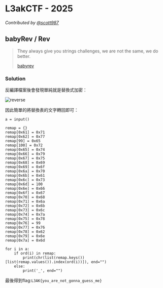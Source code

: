 # L3akCTF - 2025
###### Contributed by [@scott987](https://github.com/scott987)

## babyRev / Rev

>They always give you strings challenges, we are not the same, we do better.
>
> [babyrev](https://github.com/isip-hs-whoami/CTF-writeup/blob/main/L3akCTF%202025/babyRev/babyrev)

### Solution
反編譯檔案後會發現單純就是替換式加密：

![reverse](https://github.com/isip-hs-whoami/CTF-writeup/blob/main/L3akCTF%202025/babyRev/reverse.png?raw=true)

因此簡單的將替換表的文字轉回即可：
```python=
a = input()

remap = {}
remap[0x61] = 0x71
remap[0x62] = 0x77
remap[99] = 0x65
remap[100] = 0x72
remap[0x65] = 0x74
remap[0x66] = 0x79
remap[0x67] = 0x75
remap[0x68] = 0x69
remap[0x69] = 0x6f
remap[0x6a] = 0x70
remap[0x6b] = 0x61
remap[0x6c] = 0x73
remap[0x6d] = 100
remap[0x6e] = 0x66
remap[0x6f] = 0x67
remap[0x70] = 0x68
remap[0x71] = 0x6a
remap[0x72] = 0x6b
remap[0x73] = 0x6c
remap[0x74] = 0x7a
remap[0x75] = 0x78
remap[0x76] = 99
remap[0x77] = 0x76
remap[0x78] = 0x62
remap[0x79] = 0x6e
remap[0x7a] = 0x6d

for i in a:
    if ord(i) in remap:
        print(chr(list(remap.keys())[list(remap.values()).index(ord(i))]), end="")
    else:
        print('_', end="")
```

最後得到flag:`L3AK{you_are_not_gonna_guess_me}`
